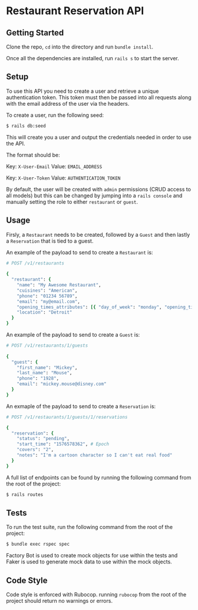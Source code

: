 # Restaurant Reservation API

## Getting Started

Clone the repo, `cd` into the directory and run `bundle install`.

Once all the dependencies are installed, run `rails s` to start the server.

## Setup

To use this API you need to create a user and retrieve a unique authentication token. This token must then be passed
into all requests along with the email address of the user via the headers.

To create a user, run the following seed:

```bash
$ rails db:seed
```

This will create you a user and output the credentials needed in order to use the API.

The format should be:

Key: `X-User-Email` Value: `EMAIL_ADDRESS`

Key: `X-User-Token` Value: `AUTHENTICATION_TOKEN`

By default, the user will be created with `admin` permissions (CRUD access to all models) but this can be changed by
jumping into a `rails console` and manually setting the role to either `restaurant` or `guest`.

## Usage

Firsly, a `Restaurant` needs to be created, followed by a `Guest` and then lastly a `Reservation` that is tied to a
guest.

An example of the payload to send to create a `Restaurant` is:

```ruby
# POST /v1/restaurants
 
{
  "restaurant": {
    "name": "My Awesome Restaurant",
    "cuisines": "American",
    "phone": "01234 56789",
    "email": "my@email.com",
    "opening_times_attributes": [{ "day_of_week": "monday", "opening_time": "12:00", "closing_time": "23:00" }],
    "location": "Detroit"
  }
}
```

An example of the payload to send to create a `Guest` is:

```ruby
# POST /v1/restaurants/1/guests
 
{
  "guest": {
    "first_name": "Mickey",
    "last_name": "Mouse",
    "phone": "1928",
    "email": "mickey.mouse@disney.com"
  }
}
```

An exmaple of the payload to send to create a `Reservation` is:

```ruby
# POST /v1/restaurants/1/guests/1/reservations

{
  "reservation": {
    "status": "pending",
    "start_time": "1576578362", # Epoch
    "covers": "2",
    "notes": "I'm a cartoon character so I can't eat real food"
  }
}
```

A full list of endpoints can be found by running the following command from the root of the project:

```bash
$ rails routes
```

## Tests

To run the test suite, run the following command from the root of the project:

```bash
$ bundle exec rspec spec
```

Factory Bot is used to create mock objects for use within the tests and Faker is used to generate mock data to use within
the mock objects.

## Code Style

Code style is enforced with Rubocop. running `rubocop` from the root of the project should return no warnings or errors.